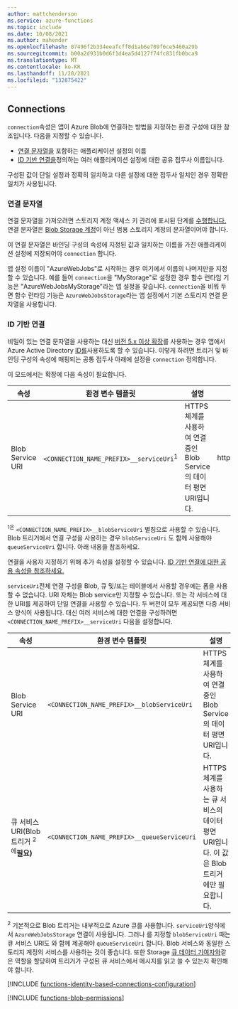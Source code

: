 ```yaml
---
author: mattchenderson
ms.service: azure-functions
ms.topic: include
ms.date: 10/08/2021
ms.author: mahender
ms.openlocfilehash: 07496f2b334eeafcff0d1ab6e709f6ce5460a29b
ms.sourcegitcommit: b00a2d931b0d6f1d4ea5d4127f74fc831fb0bca9
ms.translationtype: MT
ms.contentlocale: ko-KR
ms.lasthandoff: 11/20/2021
ms.locfileid: "132875422"
---
```

## <a name="connections"></a>Connections

`connection`속성은 앱이 Azure Blob에 연결하는 방법을 지정하는 환경 구성에 대한 참조입니다. 다음을 지정할 수 있습니다.

- [연결 문자열을](#connection-string) 포함하는 애플리케이션 설정의 이름
- [ID 기반 연결을](#identity-based-connections)정의하는 여러 애플리케이션 설정에 대한 공유 접두사 이름입니다.

구성된 값이 단일 설정과 정확히 일치하고 다른 설정에 대한 접두사 일치인 경우 정확한 일치가 사용됩니다.

### <a name="connection-string"></a>연결 문자열

연결 문자열을 가져오려면 스토리지 계정 액세스 키 관리에 표시된 단계를 [수행합니다.](../articles/storage/common/storage-account-keys-manage.md) 연결 문자열은 [Blob Storage 계정](../articles/storage/common/storage-account-overview.md#types-of-storage-accounts)이 아닌 범용 스토리지 계정의 문자열이어야 합니다.

이 연결 문자열은 바인딩 구성의 속성에 지정된 값과 일치하는 이름을 가진 애플리케이션 설정에 저장되어야 `connection` 합니다.

앱 설정 이름이 "AzureWebJobs"로 시작하는 경우 여기에서 이름의 나머지만을 지정할 수 있습니다. 예를 들어 `connection`을 "MyStorage"로 설정한 경우 함수 런타임 기능은 "AzureWebJobsMyStorage"라는 앱 설정을 찾습니다. `connection`을 비워 두면 함수 런타임 기능은 `AzureWebJobsStorage`라는 앱 설정에서 기본 스토리지 연결 문자열을 사용합니다.

### <a name="identity-based-connections"></a>ID 기반 연결

비밀이 있는 연결 문자열을 사용하는 대신 [버전 5.x 이상 확장](../articles/azure-functions/functions-bindings-storage-blob.md#storage-extension-5x-and-higher)를 사용하는 경우 앱에서 Azure Active Directory [ID를](../articles/active-directory/fundamentals/active-directory-whatis.md)사용하도록 할 수 있습니다. 이렇게 하려면 트리거 및 바인딩 구성의 속성에 매핑되는 공통 접두사 아래에 설정을 `connection` 정의합니다.

이 모드에서는 확장에 다음 속성이 필요합니다.

| 속성                  | 환경 변수 템플릿                       | 설명                                | 예제 값 |
|---------------------------|-----------------------------------------------------|--------------------------------------------|---------|
| Blob Service URI | `<CONNECTION_NAME_PREFIX>__serviceUri`<sup>1</sup>  | HTTPS 체계를 사용하여 연결 중인 Blob Service의 데이터 평면 URI입니다. | https://<storage_account_name>.blob.core.windows.net |

<sup>1은</sup> `<CONNECTION_NAME_PREFIX>__blobServiceUri` 별칭으로 사용할 수 있습니다. Blob 트리거에서 연결 구성을 사용하는 경우 `blobServiceUri` 도 함께 사용해야 `queueServiceUri` 합니다. 아래 내용을 참조하세요.

연결을 사용자 지정하기 위해 추가 속성을 설정할 수 있습니다. [ID 기반 연결에 대한 공용 속성을 참조하세요.](../articles/azure-functions/functions-reference.md#common-properties-for-identity-based-connections)

`serviceUri`전체 연결 구성을 Blob, 큐 및/또는 테이블에서 사용할 경우에는 폼을 사용할 수 없습니다. URI 자체는 Blob service만 지정할 수 있습니다. 또는 각 서비스에 대한 URI를 제공하여 단일 연결을 사용할 수 있습니다. 두 버전이 모두 제공되면 다중 서비스 양식이 사용됩니다. 대신 여러 서비스에 대한 연결을 구성하려면 `<CONNECTION_NAME_PREFIX>__serviceUri` 다음을 설정합니다.

| 속성                  | 환경 변수 템플릿                       | 설명                                | 예제 값 |
|---------------------------|-----------------------------------------------------|--------------------------------------------|---------|
| Blob Service URI | `<CONNECTION_NAME_PREFIX>__blobServiceUri` | HTTPS 체계를 사용하여 연결 중인 Blob Service의 데이터 평면 URI입니다. | https://<storage_account_name>.blob.core.windows.net |
| 큐 서비스 URI(Blob 트리거 <sup>2에</sup>**필요)**  | `<CONNECTION_NAME_PREFIX>__queueServiceUri` | HTTPS 체계를 사용하는 큐 서비스의 데이터 평면 URI입니다. 이 값은 Blob 트리거에만 필요합니다. | https://<storage_account_name>.queue.core.windows.net |

<sup>2</sup> 기본적으로 Blob 트리거는 내부적으로 Azure 큐를 사용합니다. `serviceUri`양식에서 `AzureWebJobsStorage` 연결이 사용됩니다. 그러나 를 지정할 `blobServiceUri` 때는 큐 서비스 URI도 와 함께 제공해야 `queueServiceUri` 합니다. Blob 서비스와 동일한 스토리지 계정의 서비스를 사용하는 것이 좋습니다. 또한 Storage [큐 데이터 기여자와](../articles/role-based-access-control/built-in-roles.md#storage-queue-data-contributor)같은 역할을 할당하여 트리거가 구성된 큐 서비스에서 메시지를 읽고 쓸 수 있는지 확인해야 합니다. 

[!INCLUDE [functions-identity-based-connections-configuration](./functions-identity-based-connections-configuration.md)]

[!INCLUDE [functions-blob-permissions](./functions-blob-permissions.md)]
